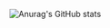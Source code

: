 ![Anurag's GitHub stats](https://github-readme-stats.vercel.app/api?username=R4P0N1KT&show_icons=true&theme=radical)
